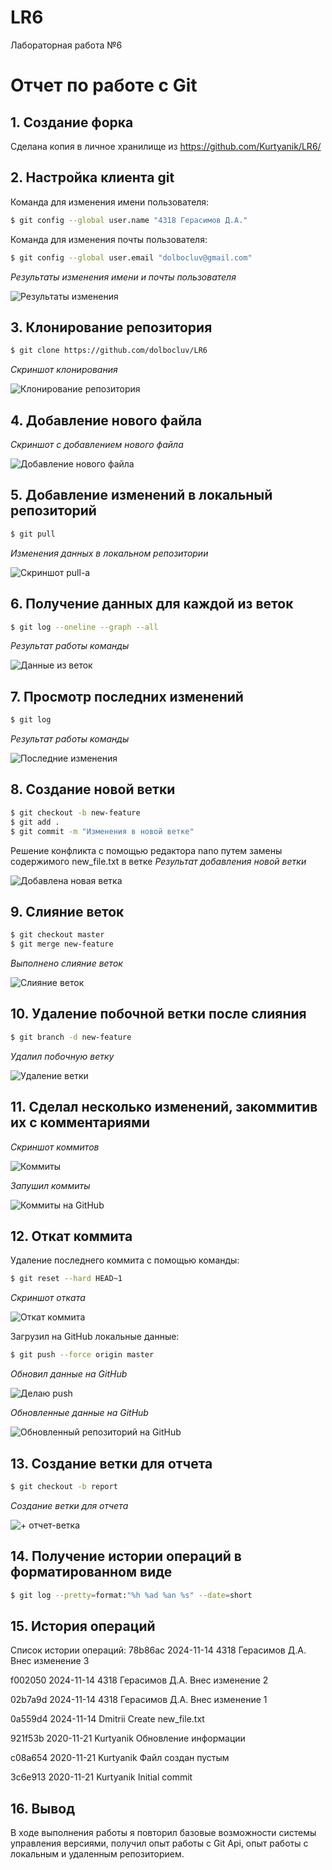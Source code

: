 # LR6
Лабораторная работа №6

# Отчет по работе с Git

## 1. Создание форка
Сделана копия в личное хранилище из https://github.com/Kurtyanik/LR6/

## 2. Настройка клиента git
Команда для изменения имени пользователя:

```bash
$ git config --global user.name "4318 Герасимов Д.А."
```
Команда для изменения почты пользователя:

```bash
$ git config --global user.email "dolbocluv@gmail.com"
```
*Результаты изменения имени и почты пользователя*  


![Результаты изменения](./screenshots/1.png)

## 3. Клонирование репозитория

```bash
$ git clone https://github.com/dolbocluv/LR6
```
*Скриншот клонирования*  


![Клонирование репозитория](./screenshots/2.png)

## 4. Добавление нового файла
*Скриншот с добавлением нового файла*


![Добавление нового файла](./screenshots/3.png)

## 5. Добавление изменений в локальный репозиторий

```bash
$ git pull
```
*Изменения данных в локальном репозитории*


![Скриншот pull-а](./screenshots/4.png)

## 6. Получение данных для каждой из веток

```bash
$ git log --oneline --graph --all
```
*Результат работы команды*


![Данные из веток](./screenshots/5.png)

## 7. Просмотр последних изменений

```bash
$ git log
```
*Результат работы команды*


![Последние изменения](./screenshots/6.png)

## 8. Создание новой ветки

```bash
$ git checkout -b new-feature
$ git add .  
$ git commit -m "Изменения в новой ветке"
```
Решение конфликта с помощью редактора nano путем замены содержимого new_file.txt в ветке 
*Результат добавления новой ветки*


![Добавлена новая ветка](./screenshots/7.png)

## 9. Слияние веток

```bash
$ git checkout master
$ git merge new-feature
```
*Выполнено слияние веток*


![Слияние веток](./screenshots/8.png)

## 10. Удаление побочной ветки после слияния

```bash
$ git branch -d new-feature
```
*Удалил побочную ветку*


![Удаление ветки](./screenshots/9.png)

## 11. Сделал несколько изменений, закоммитив их с комментариями

*Скриншот коммитов*


![Коммиты](./screenshots/10.png)

*Запушил коммиты*


![Коммиты на GitHub](./screenshots/11.png)

## 12. Откат коммита
Удаление последнего коммита с помощью команды:

```bash
$ git reset --hard HEAD~1
```
*Скриншот отката*


![Откат коммита](./screenshots/12.png)

Загрузил на GitHub локальные данные:

```bash
$ git push --force origin master
```
*Обновил данные на GitHub*


![Делаю push](./screenshots/13.png)

*Обновленные данные на GitHub*


![Обновленный репозиторий на GitHub](./screenshots/14.png)

## 13. Создание ветки для отчета

```bash
$ git checkout -b report
```
*Создание ветки для отчета*


![+ отчет-ветка](./screenshots/15.png)

## 14. Получение истории операций в форматированном виде

```bash
$ git log --pretty=format:"%h %ad %an %s" --date=short
```

## 15. История операций
Список истории операций:
78b86ac 2024-11-14 4318 Герасимов Д.А. Внес изменение 3


f002050 2024-11-14 4318 Герасимов Д.А. Внес изменение 2


02b7a9d 2024-11-14 4318 Герасимов Д.А. Внес изменение 1


0a559d4 2024-11-14 Dmitrii Create new_file.txt


921f53b 2020-11-21 Kurtyanik Обновление информации


c08a654 2020-11-21 Kurtyanik Файл создан пустым


3c6e913 2020-11-21 Kurtyanik Initial commit

## 16. Вывод
В ходе выполнения работы я повторил базовые возможности системы управления версиями, получил опыт работы с Git Api, опыт работы с локальным и удаленным репозиторием.
